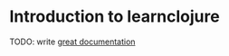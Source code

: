 # Introduction to learnclojure

TODO: write [great documentation](http://jacobian.org/writing/what-to-write/)
